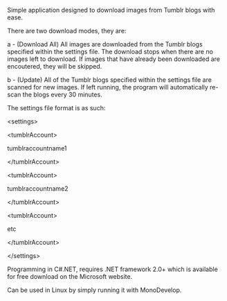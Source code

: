 Simple application designed to download images from Tumblr blogs with ease.

There are two download modes, they are:

a - (Download All) All images are downloaded from the Tumblr blogs specified within the settings file. The download stops when there are no images left to download. If images that have already been downloaded are encoutered, they will be skipped.

b - (Update) All of the Tumblr blogs specified within the settings file are scanned for new images. If left running, the program will automatically re-scan the blogs every 30 minutes.

The settings file format is as such:



&lt;settings&gt;


> 

&lt;tumblrAccount&gt;

tumblraccountname1

&lt;/tumblrAccount&gt;


> 

&lt;tumblrAccount&gt;

tumblraccountname2

&lt;/tumblrAccount&gt;


> 

&lt;tumblrAccount&gt;

etc

&lt;/tumblrAccount&gt;




&lt;/settings&gt;



Programming in C#.NET, requires .NET framework 2.0+ which is available for free download on the Microsoft website.

Can be used in Linux by simply running it with MonoDevelop.
